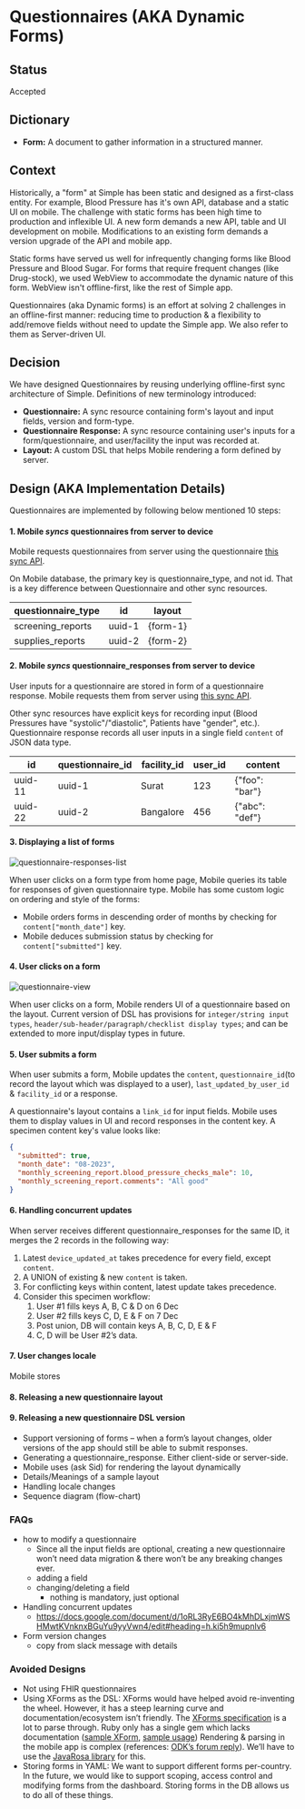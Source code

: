 # Questionnaires (AKA Dynamic Forms)

## Status
Accepted

## Dictionary

- **Form:** A document to gather information in a structured manner.

## Context

Historically, a "form" at Simple has been static and designed as a first-class entity. For example, Blood Pressure has it's own API, database and a static UI on mobile. The challenge with static forms has been high time to production and inflexible UI. A new form demands a new API, table and UI development on mobile. Modifications to an existing form demands a version upgrade of the API and mobile app.

Static forms have served us well for infrequently changing forms like Blood Pressure and Blood Sugar. For forms that require frequent changes (like Drug-stock), we used WebView to accommodate the dynamic nature of this form. WebView isn't offline-first, like the rest of Simple app.

Questionnaires (aka Dynamic forms) is an effort at solving 2 challenges in an offline-first manner: reducing time to production & a flexibility to add/remove fields without need to update the Simple app. We also refer to them as Server-driven UI.

## Decision

We have designed Questionnaires by reusing underlying offline-first sync architecture of Simple. Definitions of new terminology introduced:
- **Questionnaire:** A sync resource containing form's layout and input fields, version and form-type.
- **Questionnaire Response:** A sync resource containing user's inputs for a form/questionnaire, and user/facility the input was recorded at.
- **Layout:** A custom DSL that helps Mobile rendering a form defined by server.

## Design (AKA Implementation Details)

Questionnaires are implemented by following below mentioned 10 steps:

#### 1. Mobile _syncs_ questionnaires from server to device
Mobile requests questionnaires from server using the questionnaire [this sync API](https://api.simple.org/api-docs/index.html#tag/Questionnaires). 

On Mobile database, the primary key is questionnaire_type, and not id. That is a key difference between Questionnaire and other sync resources.

| questionnaire_type | id     | layout   |
|--------------------|--------|----------|
| screening_reports  | uuid-1 | {form-1} |
| supplies_reports   | uuid-2 | {form-2} |

#### 2. Mobile _syncs_ questionnaire_responses from server to device
User inputs for a questionnaire are stored in form of a questionnaire response. Mobile requests them from server using [this sync API](https://api.simple.org/api-docs/index.html#tag/Questionnaire-Responses).

Other sync resources have explicit keys for recording input (Blood Pressures have "systolic"/"diastolic", Patients have "gender", etc.). Questionnaire response records all user inputs in a single field `content` of JSON data type.

| id      | questionnaire_id | facility_id | user_id | content        |
|---------|------------------|-------------|---------|----------------|
| uuid-11 | uuid-1           | Surat       | 123     | {"foo": "bar"} |
| uuid-22 | uuid-2           | Bangalore   | 456     | {"abc": "def"} |

#### 3. Displaying a list of forms
![questionnaire-responses-list](resources/questionnaire-responses-list.png)

When user clicks on a form type from home page, Mobile queries its table for responses of given questionnaire type. Mobile has some custom logic on ordering and style of the forms:
- Mobile orders forms in descending order of months by checking for `content["month_date"]` key.
- Mobile deduces submission status by checking for `content["submitted"]` key.

#### 4. User clicks on a form
![questionnaire-view](resources/questionnaire-view.png)

When user clicks on a form, Mobile renders UI of a questionnaire based on the layout. Current version of DSL has provisions for `integer/string input types`, `header/sub-header/paragraph/checklist display types`; and can be extended to more input/display types in future.

#### 5. User submits a form
When user submits a form, Mobile updates the `content`, `questionnaire_id`(to record the layout which was displayed to a user), `last_updated_by_user_id` & `facility_id` or a response.

A questionnaire's layout contains a `link_id` for input fields. Mobile uses them to display values in UI and record responses in the content key. 
A specimen content key's value looks like:
```json
{
  "submitted": true,
  "month_date": "08-2023",
  "monthly_screening_report.blood_pressure_checks_male": 10,
  "monthly_screening_report.comments": "All good"
}
```

#### 6. Handling concurrent updates
When server receives different questionnaire_responses for the same ID, it merges the 2 records in the following way:
1. Latest `device_updated_at` takes precedence for every field, except `content`.
2. A UNION of existing & new `content` is taken.
3. For conflicting keys within content, latest update takes precedence.
4. Consider this specimen workflow:
    1. User #1 fills keys A, B, C & D on 6 Dec
    2. User #2 fills keys C, D, E & F on 7 Dec
    3. Post union, DB will contain keys A, B, C, D, E & F
    4. C, D will be User #2’s data.

#### 7. User changes locale

Mobile stores 

#### 8. Releasing a new questionnaire layout

#### 9. Releasing a new questionnaire DSL version 



- Support versioning of forms –  when a form’s layout changes, older versions of the app should still be able to submit responses.
- Generating a questionnaire_response. Either client-side or server-side.
- Mobile uses (ask Sid) for rendering the layout dynamically
- Details/Meanings of a sample layout
- Handling locale changes
- Sequence diagram (flow-chart)

### FAQs
- how to modify a questionnaire
  - Since all the input fields are optional, creating a new questionnaire won’t need data migration & there won’t be any breaking changes ever.
  - adding a field
  - changing/deleting a field
    - nothing is mandatory, just optional
- Handling concurrent updates
  - https://docs.google.com/document/d/1oRL3RyE6BO4kMhDLxjmWSHMwtKVnknxBGuYu9yyVwn4/edit#heading=h.ki5h9mupnlv6
- Form version changes
  - copy from slack message with details

### Avoided Designs

- Not using FHIR questionnaires
- Using XForms as the DSL: XForms would have helped avoid re-inventing the wheel. However, it has a steep learning curve and documentation/ecosystem isn’t friendly.
  The [XForms specification](https://www.w3.org/TR/xforms20) is a lot to parse through. Ruby only has a single gem which lacks documentation ([sample XForm](https://bitbucket.org/instedd/ruby-xforms/src/master/spec/data/xform1.xml), [sample usage](https://bitbucket.org/instedd/ruby-xforms/src/master/spec/form_spec.rb))
  Rendering & parsing in the mobile app is complex (references: [ODK’s forum reply](https://forum.getodk.org/t/using-xform-in-the-mobile-app/16262/2)). We’ll have to use the [JavaRosa library](https://github.com/getodk/javarosa) for this.
- Storing forms in YAML: We want to support different forms per-country. In the future, we would like to support scoping, access control and modifying forms from the dashboard. Storing forms in the DB allows us to do all of these things.

